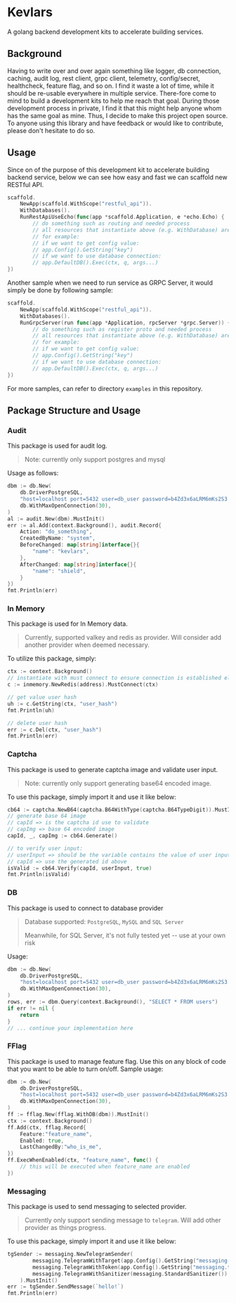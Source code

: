 # Kevlars

A golang backend development kits to accelerate building services. 

## Background

Having to write over and over again something like logger, db connection, caching, audit log, rest client, grpc client, telemetry, config/secret, healthcheck, feature flag, and so on. 
I find it waste a lot of time, while it should be re-usable everywhere in multiple service.
There-fore come to mind to build a development kits to help me reach that goal.
During those development process in private, I find it that this might help anyone whom has the same goal as mine. Thus, I decide to make this project open source.
To anyone using this library and have feedback or would like to contribute, please don't hesitate to do so.

## Usage

Since on of the purpose of this development kit to accelerate building backend service, below we can see how easy and fast we can scaffold new RESTful API.
```go
scaffold.
    NewApp(scaffold.WithScope("restful_api")).
    WithDatabases().
    RunRestApiUseEcho(func(app *scaffold.Application, e *echo.Echo) {
        // do something such as routing and needed process
        // all resources that instantiate above (e.g. WithDatabase) are available under `app`
        // for example: 
        // if we want to get config value:
        // app.Config().GetString("key")
        // if we want to use database connection:
        // app.DefaultDB().Exec(ctx, q, args...)
})
```
Another sample when we need to run service as GRPC Server, it would simply be done by following sample:
```go
scaffold.
    NewApp(scaffold.WithScope("restful_api")).
    WithDatabases().
    RunGrpcServer(run func(app *Application, rpcServer *grpc.Server)) {
        // do something such as register proto and needed process
        // all resources that instantiate above (e.g. WithDatabase) are available under `app`
        // for example: 
        // if we want to get config value:
        // app.Config().GetString("key")
        // if we want to use database connection:
        // app.DefaultDB().Exec(ctx, q, args...)
})
```
For more samples, can refer to directory `examples` in this repository.

## Package Structure and Usage

### Audit
This package is used for audit log.
> Note: currently only support postgres and mysql

Usage as follows:
```go
dbm := db.New(
	db.DriverPostgreSQL, 
	"host=localhost port=5432 user=db_user password=b4Zd3x6aLRM6mKs2S3 dbname=db_name sslmode=disable", 
	db.WithMaxOpenConnection(30), 
)
al := audit.New(dbm).MustInit()
err := al.Add(context.Background(), audit.Record{
	Action: "do_something",
	CreatedByName: "system",
	BeforeChanged: map[string]interface{}{
		"name": "kevlars",
    },
	AfterChanged: map[string]interface{}{
		"name": "shield",
	}
})
fmt.Println(err)
```

### In Memory

This package is used for In Memory data.
> Currently, supported valkey and redis as provider. Will consider add another provider when deemed necessary.

To utilize this package, simply:
```go
ctx := context.Background()
// instantiate with must connect to ensure connection is established else panic
c := inmemory.NewRedis(address).MustConnect(ctx)

// get value user hash
uh := c.GetString(ctx, "user_hash")
fmt.Println(uh)

// delete user hash
err := c.Del(ctx, "user_hash")
fmt.Println(err)
```

### Captcha

This package is used to generate captcha image and validate user input.
> Note: currently only support generating base64 encoded image.

To use this package, simply import it and use it like below:
```go
cb64 := captcha.NewB64(captcha.B64WithType(captcha.B64TypeDigit)).MustInit()
// generate base 64 image
// capId => is the captcha id use to validate
// capImg => base 64 encoded image
capId, _, capImg := cb64.Generate()

// to verify user input:
// userInput => should be the variable contains the value of user input
// capId => use the generated id above
isValid := cb64.Verify(capId, userInput, true)
fmt.Println(isValid)
```

### DB

This package is used to connect to database provider
> Database supported: `PostgreSQL`, `MySQL` and `SQL Server`
> 
> Meanwhile, for SQL Server, it's not fully tested yet -- use at your own risk

Usage:
```go
dbm := db.New(
	db.DriverPostgreSQL, 
	"host=localhost port=5432 user=db_user password=b4Zd3x6aLRM6mKs2S3 dbname=db_name sslmode=disable", 
	db.WithMaxOpenConnection(30), 
)
rows, err := dbm.Query(context.Background(), "SELECT * FROM users")
if err != nil {
	return
}
// ... continue your implementation here
```

### FFlag

This package is used to manage feature flag. Use this on any block of code that you want to be able to turn on/off.
Sample usage:
```go
dbm := db.New(
    db.DriverPostgreSQL,
    "host=localhost port=5432 user=db_user password=b4Zd3x6aLRM6mKs2S3 dbname=db_name sslmode=disable",
    db.WithMaxOpenConnection(30),
)
ff := fflag.New(fflag.WithDB(dbm)).MustInit()
ctx := context.Background()
ff.Add(ctx, fflag.Record{
	Feature:"feature_name", 
	Enabled: true, 
	LastChangedBy:"who_is_me",
})
ff.ExecWhenEnabled(ctx, "feature_name", func() {
    // this will be executed when feature_name are enabled	
})

```

### Messaging

This package is used to send messaging to selected provider. 
> Currently only support sending message to `telegram`. Will add other provider as things progress.

To use this package, simply import it and use it like below:
```go
tgSender := messaging.NewTelegramSender(
        messaging.TelegramWithTarget(app.Config().GetString("messaging.telegram.default_target")),
        messaging.TelegramWithToken(app.Config().GetString("messaging.telegram.token")),
        messaging.TelegramWithSanitizer(messaging.StandardSanitizer()), 
    ).MustInit()
err := tgSender.SendMessage(`hello!`)
fmt.Println(err)
```
